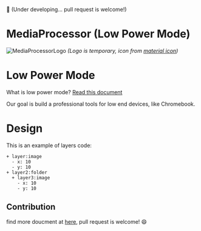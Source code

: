 🚧 (Under developing... pull request is welcome!)
# MediaProcessor (Low Power Mode)

![MediaProcessorLogo](https://user-images.githubusercontent.com/22980191/88693587-0de67b00-d132-11ea-8c0a-bb2ad6c019d6.png)
*(Logo is temporary, icon from [material icon](https://material.io/icons))*

# Low Power Mode
What is low power mode? [Read this document](https://docs.google.com/document/d/1y15THX1ZvHhQ6yB5WDyvCPZYVP8myQ-WayiSnE5ITnQ/edit?usp=sharing)

Our goal is build a professional tools for low end devices, like Chromebook.

# Design
This is an example of layers code:
```
+ layer:image
  - x: 10
  - y: 10
+ layer2:folder
  + layer3:image
    - x: 10
    - y: 10
```

## Contribution
find more doucment at [here](https://github.com/ljcucc/MediaProcessor/wiki/Contribution-%F0%9F%A7%91%E2%80%8D%F0%9F%92%BB), pull request is welcome! 😄
